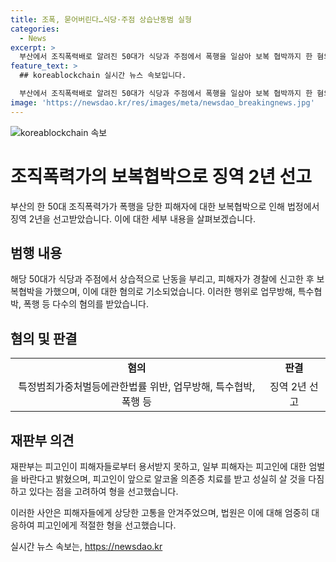 ```yaml
---
title: 조폭, 묻어버린다…식당·주점 상습난동범 실형
categories:
  - News
excerpt: >
  부산에서 조직폭력배로 알려진 50대가 식당과 주점에서 폭행을 일삼아 보복 협박까지 한 혐의로 징역 2년을 선고받았다. A씨는 식당 종업원과 손님들을 욕설하며 업무를 방해하고, 흉기를 꺼내 협박까지 했다. 또한 노래방 종업원을 폭행하고 협박한 혐의도 받았는데, 재판부는 A씨가 피해자로부터 용서받지 못하고 일부 피해자는 엄벌을 요구하고 있음에도 불구하고, 앞으로의 반성과 치료다짐 등을 고려하여 형을 정했다.
feature_text: >
  ## koreablockchain 실시간 뉴스 속보입니다.

  부산에서 조직폭력배로 알려진 50대가 식당과 주점에서 폭행을 일삼아 보복 협박까지 한 혐의로 징역 2년을 선고받았다. A씨는 식당 종업원과 손님들을 욕설하며 업무를 방해하고, 흉기를 꺼내 협박까지 했다. 또한 노래방 종업원을 폭행하고 협박한 혐의도 받았는데, 재판부는 A씨가 피해자로부터 용서받지 못하고 일부 피해자는 엄벌을 요구하고 있음에도 불구하고, 앞으로의 반성과 치료다짐 등을 고려하여 형을 정했다.
image: 'https://newsdao.kr/res/images/meta/newsdao_breakingnews.jpg'
---
```


<p><img src="https://newsdao.kr/res/images/meta/newsdao_breakingnews.jpg" alt="koreablockchain 속보" /></p>

<h1>조직폭력가의 보복협박으로 징역 2년 선고</h1>

<p>부산의 한 50대 조직폭력가가 폭행을 당한 피해자에 대한 보복협박으로 인해 법정에서 징역 2년을 선고받았습니다. 이에 대한 세부 내용을 살펴보겠습니다.</p>

<h2>범행 내용</h2>

<p data-ke-size="size16"> 해당 50대가 식당과 주점에서 상습적으로 난동을 부리고, 피해자가 경찰에 신고한 후 보복협박을 가했으며, 이에 대한 혐의로 기소되었습니다. 이러한 행위로 업무방해, 특수협박, 폭행 등 다수의 혐의를 받았습니다.</p>

<h2>혐의 및 판결</h2>

<table>
    <tr>
        <td style="text-align: center; height: 17px;"><b>혐의</b></td>
        <td style="text-align: center; height: 17px;"><b>판결</b></td>
    </tr>
    <tr>
        <td style="text-align: center; height: 17px;">특정범죄가중처벌등에관한법률 위반, 업무방해, 특수협박, 폭행 등</td>
        <td style="text-align: center; height: 17px;">징역 2년 선고</td>
    </tr>
</table>

<h2>재판부 의견</h2>

<p data-ke-size="size16">재판부는 피고인이 피해자들로부터 용서받지 못하고, 일부 피해자는 피고인에 대한 엄벌을 바란다고 밝혔으며, 피고인이 앞으로 알코올 의존증 치료를 받고 성실히 살 것을 다짐하고 있다는 점을 고려하여 형을 선고했습니다.</p>

<p>이러한 사안은 피해자들에게 상당한 고통을 안겨주었으며, 법원은 이에 대해 엄중히 대응하여 피고인에게 적절한 형을 선고했습니다.</p>
실시간 뉴스 속보는, <a href="https://newsdao.kr" rel="dofollow">https://newsdao.kr</a>


